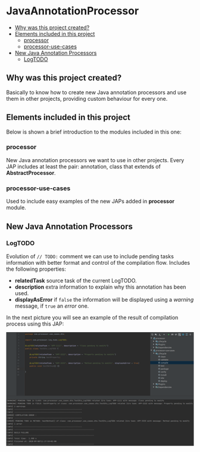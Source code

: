 # JavaAnnotationProcessor

- [Why was this project created?](#why-was-this-project-created)
- [Elements included in this project](#elements-included-in-this-project)
    - [processor](#processor)
    - [processor-use-cases](#processor-use-cases)
- [New Java Annotation Processors](#new-java-annotation-processors)    
    - [LogTODO](#logTODO)
    
## Why was this project created?

Basically to know how to create new Java annotation processors and use them in other projects, providing custom behaviour for every one.

## Elements included in this project

Below is shown a brief introduction to the modules included in this one:

### processor

New Java annotation processors we want to use in other projects. Every JAP includes at least the pair: annotation, class that extends of **AbstractProcessor**. 
<br>

### processor-use-cases

Used to include easy examples of the new JAPs added in **processor** module.

## New Java Annotation Processors

### LogTODO

Evolution of `// TODO:` comment we can use to include pending tasks information with better format and control of the compilation flow. Includes the following properties:  

* **relatedTask** source task of the current LogTODO.
* **description** extra information to explain why this annotation has been used.
* **displayAsError** if `false` the information will be displayed using a *warning* message, if `true` an *error* one.

In the next picture you will see an example of the result of compilation process using this JAP:

![Alt text](/documentation/LogTODO.png?raw=true "LogTODO example use case")

